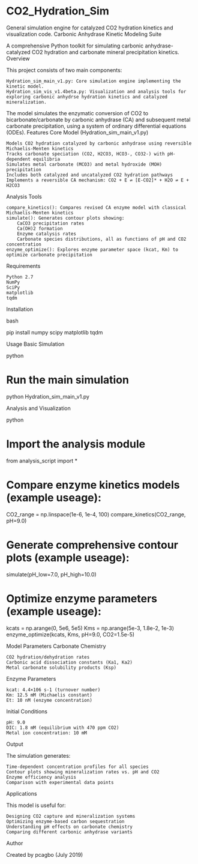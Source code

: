 # CO2_Hydration_Sim
General simulation engine for catalyzed CO2 hydration kinetics and visualization code.
Carbonic Anhydrase Kinetic Modeling Suite

A comprehensive Python toolkit for simulating carbonic anhydrase-catalyzed CO2 hydration and carbonate mineral precipitation kinetics.
Overview

This project consists of two main components:

    Hydration_sim_main_v1.py: Core simulation engine implementing the kinetic model.
    Hydration_sim_vis_v1.4beta.py: Visualization and analysis tools for exploring carbonic anhydrse hydration kinetics and catalyzed mineralization.

The model simulates the enzymatic conversion of CO2 to bicarbonate/carbonate by carbonic anhydrase (CA) and subsequent metal carbonate precipitation, using a system of ordinary differential equations (ODEs).
Features
Core Model (Hydration_sim_main_v1.py)

    Models CO2 hydration catalyzed by carbonic anhydrase using reversible Michaelis-Menten kinetics
    Tracks carbonate speciation (CO2, H2CO3, HCO3-, CO32-) with pH-dependent equilibria
    Simulates metal carbonate (MCO3) and metal hydroxide (MOH) precipitation
    Includes both catalyzed and uncatalyzed CO2 hydration pathways
    Implements a reversible CA mechanism: CO2 + E ⇌ [E-CO2]* + H2O ⇌ E + H2CO3

Analysis Tools

    compare_kinetics(): Compares revised CA enzyme model with classical Michaelis-Menten kinetics
    simulate(): Generates contour plots showing:
        CaCO3 precipitation rates
        Ca(OH)2 formation
        Enzyme catalysis rates
        Carbonate species distributions, all as functions of pH and CO2 concentration
    enzyme_optimize(): Explores enzyme parameter space (kcat, Km) to optimize carbonate precipitation

Requirements

    Python 2.7
    NumPy
    SciPy
    matplotlib
    tqdm

Installation

bash

pip install numpy scipy matplotlib tqdm

Usage
Basic Simulation

python

# Run the main simulation
python Hydration_sim_main_v1.py

Analysis and Visualization

python

# Import the analysis module
from analysis_script import *

# Compare enzyme kinetics models (example useage):
CO2_range = np.linspace(1e-6, 1e-4, 100)
compare_kinetics(CO2_range, pH=9.0)

# Generate comprehensive contour plots (example useage):
simulate(pH_low=7.0, pH_high=10.0)

# Optimize enzyme parameters (example useage):
kcats = np.arange(0, 5e6, 5e5)
Kms = np.arange(5e-3, 1.8e-2, 1e-3)
enzyme_optimize(kcats, Kms, pH=9.0, CO2=1.5e-5)

Model Parameters
Carbonate Chemistry

    CO2 hydration/dehydration rates
    Carbonic acid dissociation constants (Ka1, Ka2)
    Metal carbonate solubility products (Ksp)

Enzyme Parameters

    kcat: 4.4×106 s-1 (turnover number)
    Km: 12.5 mM (Michaelis constant)
    Et: 10 nM (enzyme concentration)

Initial Conditions

    pH: 9.0
    DIC: 1.8 mM (equilibrium with 470 ppm CO2)
    Metal ion concentration: 10 mM

Output

The simulation generates:

    Time-dependent concentration profiles for all species
    Contour plots showing mineralization rates vs. pH and CO2
    Enzyme efficiency analysis
    Comparison with experimental data points

Applications

This model is useful for:

    Designing CO2 capture and mineralization systems
    Optimizing enzyme-based carbon sequestration
    Understanding pH effects on carbonate chemistry
    Comparing different carbonic anhydrase variants

Author

Created by pcagbo (July 2019)
